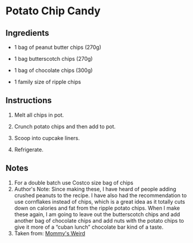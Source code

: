 # Potato Chip Candy
## Ingredients

+ 1 bag of peanut butter chips (270g)

+ 1 bag butterscotch chips (270g)

+ 1 bag of chocolate chips (300g)

+ 1 family size of ripple chips

## Instructions
1. Melt all chips in pot.

2. Crunch potato chips and then add to pot.

3. Scoop into cupcake liners.

4. Refrigerate.

## Notes
1. For a double batch use Costco size bag of chips
2. Author's Note: Since making these, I have heard of people adding crushed peanuts to the recipe. I have also had the recommendation to use cornflakes instead of chips, which is a great idea as it totally cuts down on calories and fat from the ripple potato chips. When I make these again, I am going to leave out the butterscotch chips and add another bag of chocolate chips and add nuts with the potato chips to give it more of a “cuban lunch” chocolate bar kind of a taste.
3. Taken from: [Mommy's Weird](https://www.mommysweird.com/2018/08/potato-chip-candy.html)